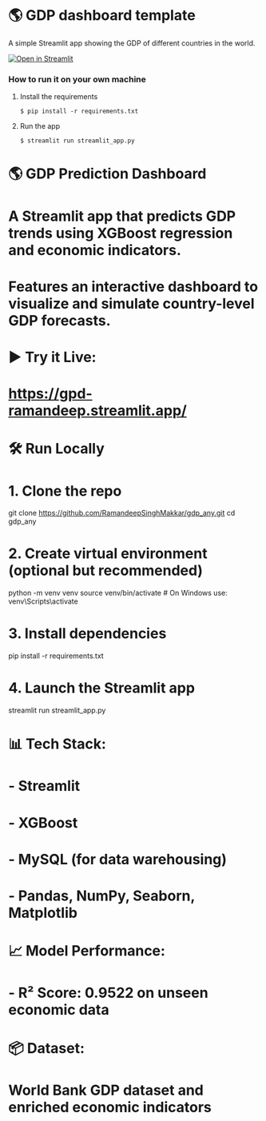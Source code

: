 # :earth_americas: GDP dashboard template


A simple Streamlit app showing the GDP of different countries in the world.

[![Open in Streamlit](https://static.streamlit.io/badges/streamlit_badge_black_white.svg)](https://gpd-ramandeep.streamlit.app/)

### How to run it on your own machine

1. Install the requirements

   ```
   $ pip install -r requirements.txt
   ```

2. Run the app

   ```
   $ streamlit run streamlit_app.py
   ```


# :earth_americas: GDP Prediction Dashboard

# A Streamlit app that predicts GDP trends using XGBoost regression and economic indicators.
# Features an interactive dashboard to visualize and simulate country-level GDP forecasts.

# ▶ Try it Live:
# https://gpd-ramandeep.streamlit.app/

# 🛠️ Run Locally

# 1. Clone the repo
git clone https://github.com/RamandeepSinghMakkar/gdp_any.git
cd gdp_any

# 2. Create virtual environment (optional but recommended)
python -m venv venv
source venv/bin/activate  # On Windows use: venv\Scripts\activate

# 3. Install dependencies
pip install -r requirements.txt

# 4. Launch the Streamlit app
streamlit run streamlit_app.py

# 📊 Tech Stack:
# - Streamlit
# - XGBoost
# - MySQL (for data warehousing)
# - Pandas, NumPy, Seaborn, Matplotlib

# 📈 Model Performance:
# - R² Score: 0.9522 on unseen economic data

# 📦 Dataset:
# World Bank GDP dataset and enriched economic indicators
